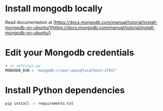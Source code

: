 
# Install mongodb locally
Read documentation at [https://docs.mongodb.com/manual/tutorial/install-mongodb-on-ubuntu/](https://docs.mongodb.com/manual/tutorial/install-mongodb-on-ubuntu/)

# Edit your Mongodb credentials
```python
# in settings.py
MONGODB_DSN = 'mongodb://user:pass@localhost:27017'
```

# Install Python dependencies
```bash
pip install -r requirements.txt
```